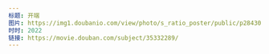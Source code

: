 ```yaml
---
标题: 开端
图片: https://img1.doubanio.com/view/photo/s_ratio_poster/public/p2843045720.jpg
时时: 2022
链接: https://movie.douban.com/subject/35332289/
---
```

